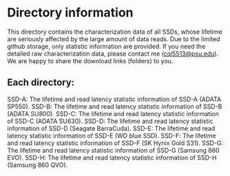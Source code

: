 
# Directory information

This directory contains the characterization data of all SSDs, whose lifetime are seriously affected by the large amount of data reads. Due to the limited github storage, only statistic information are provided. If you need the detailed raw characterization data, please contact me (cql5513@psu.edu). We are happy to share the download links (folders) to you.

## Each directory:

SSD-A: The lifetime and read latency statistic information of SSD-A (ADATA SP550).
SSD-B: The lifetime and read latency statistic information of SSD-B (ADATA SU800).
SSD-C: The lifetime and read latency statistic information of SSD-C (ADATA SU630).
SSD-D: The lifetime and read latency statistic information of SSD-D (Seagate BarraCuda).
SSD-E: The lifetime and read latency statistic information of SSD-E (WD blue SSD).
SSD-F: The lifetime and read latency statistic information of SSD-F (SK Hynix Gold S31).
SSD-G: The lifetime and read latency statistic information of SSD-G (Samsung 860 EVO).
SSD-H: The lifetime and read latency statistic information of SSD-H (Samsung 860 QVO).
